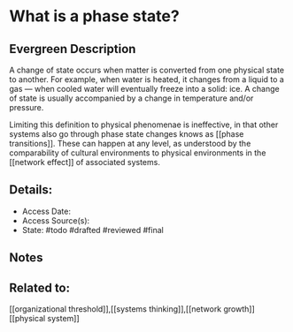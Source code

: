 # What is a phase state?
## Evergreen Description
A change of state occurs when matter is converted from one physical state to another. For example, when water is heated, it changes from a liquid to a gas — when cooled water will eventually freeze into a solid: ice. A change of state is usually accompanied by a change in temperature and/or pressure.

Limiting this definition to physical phenomenae is ineffective, in that other systems also go through phase state changes knows as [[phase transitions]]. These can happen at any level, as understood by the comparability of cultural environments to physical environments in the [[network effect]] of associated systems.
## Details:
- Access Date:
- Access Source(s):
- State: #todo #drafted #reviewed #final 

## Notes

## Related to: 
[[organizational threshold]],[[systems thinking]],[[network growth]][[physical system]]